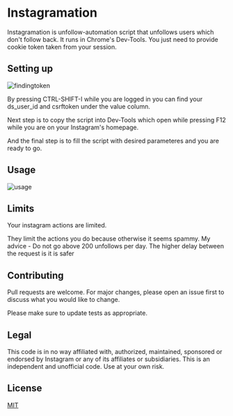 # Instagramation

Instagramation is unfollow-automation script that unfollows users which don't follow back. It runs in Chrome's Dev-Tools. You just need to provide cookie token taken from your session.
## Setting up


![findingtoken](https://i.imgur.com/wXSB2l4.png)



By pressing CTRL-SHIFT-I while you are logged in you can find your ds_user_id and csrftoken under the value column.


Next step is to copy the script into Dev-Tools which open while pressing F12 while you are on your Instagram's homepage.

And the final step is to fill the script with desired parameteres and you are ready to go.

## Usage


![usage](https://i.imgur.com/1MKLfRB.png)


## Limits
Your instagram actions are limited.

They limit the actions you do because otherwise it seems spammy.
My advice - Do not go above 200 unfollows per day. The higher delay between the request is it is safer



## Contributing
Pull requests are welcome. For major changes, please open an issue first to discuss what you would like to change.

Please make sure to update tests as appropriate.
## Legal

This code is in no way affiliated with, authorized, maintained, sponsored or endorsed by Instagram or any of its affiliates or subsidiaries. 
This is an independent and unofficial code. Use at your own risk.

## License
[MIT](https://choosealicense.com/licenses/mit/)
